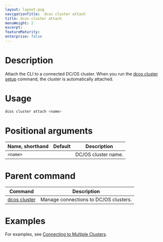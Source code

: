 ```yaml
---
layout: layout.pug
navigationTitle:  dcos cluster attach
title: dcos cluster attach
menuWeight: 2
excerpt:
featureMaturity:
enterprise: false
---
```


<!-- This source repo for this topic is https://github.com/dcos/dcos-docs -->


# Description
Attach the CLI to a connected DC/OS cluster. When you run the [dcos cluster setup](/docs/1.11/cli/command-reference/dcos-cluster/dcos-cluster-setup) command, the cluster is automatically attached.

# Usage

```bash
dcos cluster attach <name>
```

# Positional arguments

| Name, shorthand | Default | Description |
|---------|-------------|-------------|
| `<name>`   |             | DC/OS cluster name. |

# Parent command

| Command | Description |
|---------|-------------|
| [dcos cluster](/docs/1.11/cli/command-reference/dcos-cluster/) | Manage connections to DC/OS clusters. |

# Examples
For examples, see [Connecting to Multiple Clusters](/docs/1.11/cli/multi-cluster-cli/).
